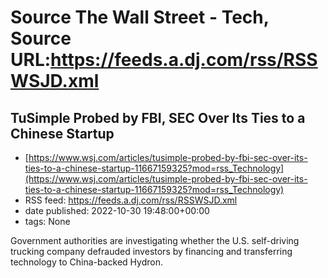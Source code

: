 # Source The Wall Street - Tech, Source URL:https://feeds.a.dj.com/rss/RSSWSJD.xml

## TuSimple Probed by FBI, SEC Over Its Ties to a Chinese Startup
 - [https://www.wsj.com/articles/tusimple-probed-by-fbi-sec-over-its-ties-to-a-chinese-startup-11667159325?mod=rss_Technology](https://www.wsj.com/articles/tusimple-probed-by-fbi-sec-over-its-ties-to-a-chinese-startup-11667159325?mod=rss_Technology)
 - RSS feed: https://feeds.a.dj.com/rss/RSSWSJD.xml
 - date published: 2022-10-30 19:48:00+00:00
 - tags: None

Government authorities are investigating whether the U.S. self-driving trucking company defrauded investors by financing and transferring technology to China-backed Hydron.
